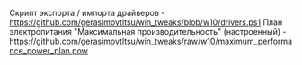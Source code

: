 Скрипт экспорта / импорта драйверов - https://github.com/gerasimovtltsu/win_tweaks/blob/w10/drivers.ps1
План электропитания "Максимальная производительность" (настроенный) - https://github.com/gerasimovtltsu/win_tweaks/raw/w10/maximum_performance_power_plan.pow
